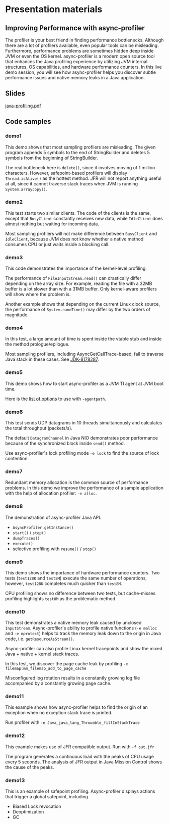 # Presentation materials

## Improving Performance with async-profiler

The profiler is your best friend in finding performance bottlenecks.
Although there are a lot of profilers available, even popular tools can be misleading.
Furthermore, performance problems are sometimes hidden deep inside JVM or even the OS kernel.
async-profiler is a modern open source tool that enhances the Java profiling experience
by utilizing JVM internal structures, OS capabilities, and hardware performance counters.
In this live demo session, you will see how async-profiler helps you discover
subtle performance issues and native memory leaks in a Java application.

## Slides

[java-profiling.pdf](presentation/java-profiling.pdf)

## Code samples

### demo1

This demo shows that most sampling profilers are misleading.
The given program appends 5 symbols to the end of StringBuilder
and deletes 5 symbols from the beginning of StringBuilder.

The real bottleneck here is `delete()`, since it involves moving
of 1 million characters. However, safepoint-based profilers
will display `Thread.isAlive()` as the hottest method.
JFR will not report anything useful at all, since it cannot
traverse stack traces when JVM is running `System.arraycopy()`.

### demo2

This test starts two similar clients. The code of the clients
is the same, except that `BusyClient` constantly receives new data,
while `IdleClient` does almost nothing but waiting for incoming data.

Most sampling profilers will not make difference between
`BusyClient` and `IdleClient`, because JVM does not know whether
a native method consumes CPU or just waits inside a blocking call.

### demo3

This code demonstrates the importance of the kernel-level profiling.

The performance of `FileInputStream.read()` can drastically differ
depending on the array size. For example, reading the file with a
32MB buffer is a lot slower than with a 31MB buffer.
Only kernel-aware profilers will show where the problem is.

Another example shows that depending on the current Linux clock source,
the performance of `System.nanoTime()` may differ by the two orders
of magnitude.

### demo4

In this test, a large amount of time is spent inside the vtable stub
and inside the method prologue/epilogue.

Most sampling profilers, including AsyncGetCallTrace-based,
fail to traverse Java stack in these cases.
See [JDK-8178287](https://bugs.openjdk.java.net/browse/JDK-8178287).

### demo5

This demo shows how to start async-profiler as a JVM TI agent at JVM boot time.

Here is the [list of options](https://github.com/jvm-profiling-tools/async-profiler/blob/master/src/arguments.cpp) to use with `-agentpath`.

### demo6

This test sends UDP datagrams in 10 threads simultaneously
and calculates the total throughput (packets/s).

The default `DatagramChannel` in Java NIO demonstrates poor performance
because of the synchronized block inside `send()` method.

Use async-profiler's lock profiling mode `-e lock`
to find the source of lock contention.

### demo7

Redundant memory allocation is the common source of performance problems.
In this demo we improve the performance of a sample application
with the help of allocation profiler: `-e alloc`.

### demo8

The demonstration of async-profiler Java API.

 - `AsyncProfiler.getInstance()`
 - `start()` / `stop()`
 - `dumpTraces()`
 - `execute()`
 - selective profiling with `resume()` / `stop()`

### demo9

This demo shows the importance of hardware performance counters.
Two tests (`test128K` and `test8M`) execute the same number of
operations, however, `test128K` completes much quicker than `test8M`.

CPU profiling shows no difference between two tests,
but cache-misses profiling highlights `test8M`
as the problematic method.

### demo10

This test demonstrates a native memory leak caused by
unclosed `InputStream`.
Async-profiler's ability to profile native functions
(`-e malloc` and `-e mprotect`)
helps to track the memory leak down to the origin
in Java code, i.e. `getResourceAsStream()`.

Async-profiler can also profile Linux kernel tracepoints
and show the mixed Java + native + kernel stack traces.

In this test, we discover the page cache leak
by profiling `-e filemap:mm_filemap_add_to_page_cache`

Misconfigured log rotation results in a constantly growing
log file accompanied by a constantly growing page cache.

### demo11

This example shows how async-profiler helps to find the origin
of an exception when no exception stack trace is printed.

Run profiler with `-e Java_java_lang_Throwable_fillInStackTrace`

### demo12

This example makes use of JFR compatible output.
Run with `-f out.jfr`

The program generates a continuous load with
the peaks of CPU usage every 5 seconds.
The analysis of JFR output in Java Mission Control
shows the cause of the peaks.

### demo13

This is an example of safepoint profiling.
Async-profiler displays actions that trigger a global safepoint,
including

 - Biased Lock revocation
 - Deoptimization
 - GC
